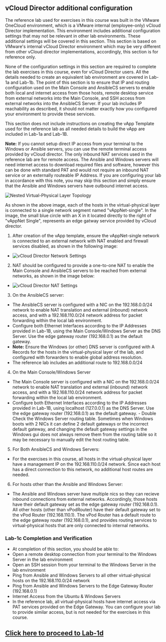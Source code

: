 ## vCloud Director additional configuration
The reference lab used for exercises in this course was built in the VMware OneCloud environment, which is a VMware internal (employee-only) vCloud Director implementation. This environment includes additional configuration settings that may not be relevant in other lab environments. These additional settings will be covered in this section. This section is based on VMware's internal vCloud Director environment which may be very different from other vCloud director implementations, accordingly, this section is for reference only.

None of the configuration settings in this section are required to complete the lab exercises in this course, even for vCloud Director users. All the details needed to create an equivalent lab environment are covered in Lab-1a and Lab-1b.
The point of this section is to ensure that IP and routing configuration used on the Main Console and AnsibleCS servers to enable both local and internet access from those hosts, remote desktop service from external networks into the Main Console, and SSH access from external networks into the AnsibleCS Server. If your lab includes IP reachability as described, it should not matter exactly how you configured your environment to provide these services.

This section does not include instructions on creating the vApp Template used for the reference lab as all needed details to build the vApp are included in Lab-1a and Lab-1B.

__Note:__ If you cannot setup direct IP access from your terminal to the Windows or Ansible servers, you can use the remote terminal access provided by vCloud director. The only inbound NAT services used in the reference lab are for remote access. The Ansible and Windows servers will need internet access to download required files and software, however this can be done with standard PAT and would not require an inbound NAT service or an externally routeable IP Address. If you are configuring your lab in accordance with this note, you may skip this section and simply ensure that the Ansible and Windows servers have outbound internet access.

![Nested Virtual-Physical Layer Topology](https://github.com/afewell/AnsibleNSX101/blob/master/Lab1-LabPrep/Lab1a-TopologyReview/Images/Lab1a-VirtualPhysicalTopology1.png)

As shown in the above image, each of the hosts in the virtual-physical layer is connected to a single network segment named "vAppNet-single". In the image, the small blue circle with an X in it located directly to the right of "vAppNet Single", represents an edge gatway service provided by vCloud director.

1. After creation of the vApp template, ensure the vAppNet-single network is connected to an external network with NAT enabled and firewall services disabled, as shown in the following image:
  -  ![vCloud Director Network Settings](Images/VcdNetworks.PNG)
2. NAT should be configured  to provide a one-to-one NAT to enable the Main Console and AnsibleCS servers to be reached from external networks, as shown in the image below:
  -  ![vCloud Director NAT Settings](Images/VcdNatSettings.PNG)
3. On the AnsibleCS server:
  -  The AnsibleCS server is configured with a NIC on the 192.168.0.0/24 network to enable NAT translation and external (inbound) network access, and with a 192.168.110.0/24 network address for packet forwarding within the local lab environment.
  -  Configure both Ethernet Interfaces according to the IP Addresses provided in Lab-1B, using the Main Console/Windows Server as the DNS Server. Use the edge gateway router (192.168.0.1) as the default gateway.
  -  __Note:__ Ensure the Windows (or other) DNS server is configured with A Records for the hosts in the virtual-physical layer of the lab, and configured with forwarders to enable global address resolution.
  -  The reference lab includes an additional route to 192.168.0.0/24
4. On the Main Console/Windows Server
  -  The Main Console server is configured with a NIC on the 192.168.0.0/24 network to enable NAT translation and external (inbound) network access, and with a 192.168.110.0/24 network address for packet forwarding within the local lab environment.
  -  Configure both Ethernet Interfaces according to the IP Addresses provided in Lab-1B, using localhost (127.0.0.1) as the DNS Server. Use the edge gateway router (192.168.0.1) as the default gateway.
    - Double Check the Windows Server routing table. Sometimes when Windows boots with 2 NICs it can define 2 default gateways or the incorrect default gateway, and changing the default gateway settings in the Windows gui does not always remove them from the routing table so it may be necessary to manually edit the host routing table.
5. For Both AnsibleCS and Windows Servers:
  -  For the exercises in this course, all hosts in the virtual-physical layer have a management IP on the 192.168.110.0/24 network. Since each host has a direct connection to this network, no additional host routes are needed.
6. For hosts other than the Ansible and Windows Server:
  -  The Ansible and Windows server have multiple nics so they can recieve inbound connections from external networks. Accordingly, those hosts have their default gateway set as the edge gateway router (192.168.0.1). All other hosts (other than vPodRouter) have their default gateway set to the vPod Router (192.168.110.1). The vPod Router has a default route to the edge gateway router (192.168.0.1), and provides routing services to virtual-physical hosts that are only connected to internal networks.

### Lab-1c Completion and Verification
-  At completion of this section, you should be able to:
  - Open a remote desktop connection from your terminal to the Windows Server in the lab environment
  - Open an SSH session from your terminal to the Windows Server in the lab environment
  - Ping from Ansible and Windows Servers to all other virtual-physical hosts on the 192.168.110.0/24 network
  - Ping from Ansible and Windows Servers to the Edge Gateway Router (192.168.0.1)
  - Internet Access from the Ubuntu & Windows Servers
  - In the reference lab, all virtual-physical hosts have internet access via PAT services provided on the Edge Gateway. You can configure your lab to provide similar access, but is not needed for the exercises in this course.

## [Click here to proceed to Lab-1d](../Lab1d-AnsibleInstall/)
